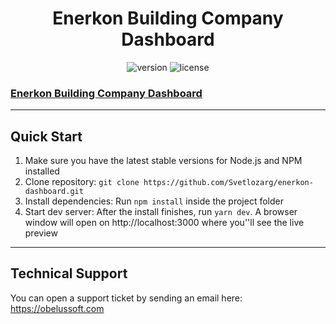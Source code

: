 <h1 align="center">
    <b>Enerkon Building Company Dashboard</b>
    <br>
</h1>
<div align="center">

![version](https://img.shields.io/badge/version-1.0.0-blue.svg)
![license](https://img.shields.io/badge/license-MIT-blue.svg)

</div>

<a href="https://bloomui.com/product/tokyo-free-black-nextjs-typescript-material-ui-admin-dashboard/"><h3>Enerkon Building Company Dashboard</h3></a>

---

<h2>
    Quick Start
</h2>
<ol>
    <li>Make sure you have the latest stable versions for Node.js and NPM installed</li>
    <li>Clone repository: <code>git clone https://github.com/Svetlozarg/enerkon-dashboard.git</code></li>
    <li>Install dependencies: Run <code>npm install</code> inside the project folder</li>
    <li>Start dev server: After the install finishes, run <code>yarn dev</code>. A browser window will open on http://localhost:3000 where you''ll see the live preview</li>
</ol>

---

<h2>
    Technical Support
</h2>
<p>
    You can open a support ticket by sending an email here: <a href="https://obelussoft.com" title="ObelusSoft">
        https://obelussoft.com
    </a>
</p>
